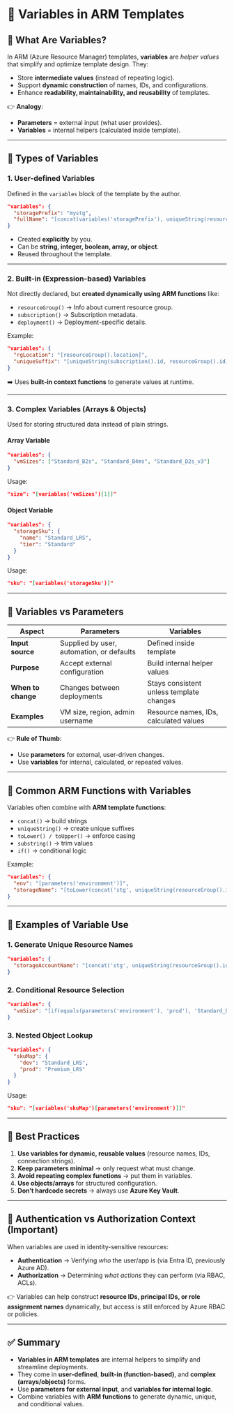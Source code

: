 # 📘 Variables in ARM Templates

## 🔹 What Are Variables?

In ARM (Azure Resource Manager) templates, **variables** are _helper values_ that simplify and optimize template design.
They:

- Store **intermediate values** (instead of repeating logic).
- Support **dynamic construction** of names, IDs, and configurations.
- Enhance **readability, maintainability, and reusability** of templates.

👉 **Analogy**:

- **Parameters** = external input (what user provides).
- **Variables** = internal helpers (calculated inside template).

---

## 🔹 Types of Variables

### 1. **User-defined Variables**

Defined in the `variables` block of the template by the author.

```json
"variables": {
  "storagePrefix": "mystg",
  "fullName": "[concat(variables('storagePrefix'), uniqueString(resourceGroup().id))]"
}
```

- Created **explicitly** by you.
- Can be **string, integer, boolean, array, or object**.
- Reused throughout the template.

---

### 2. **Built-in (Expression-based) Variables**

Not directly declared, but **created dynamically using ARM functions** like:

- `resourceGroup()` → Info about current resource group.
- `subscription()` → Subscription metadata.
- `deployment()` → Deployment-specific details.

Example:

```json
"variables": {
  "rgLocation": "[resourceGroup().location]",
  "uniqueSuffix": "[uniqueString(subscription().id, resourceGroup().id)]"
}
```

➡️ Uses **built-in context functions** to generate values at runtime.

---

### 3. **Complex Variables (Arrays & Objects)**

Used for storing structured data instead of plain strings.

#### Array Variable

```json
"variables": {
  "vmSizes": ["Standard_B2s", "Standard_B4ms", "Standard_D2s_v3"]
}
```

Usage:

```json
"size": "[variables('vmSizes')[1]]"
```

#### Object Variable

```json
"variables": {
  "storageSku": {
    "name": "Standard_LRS",
    "tier": "Standard"
  }
}
```

Usage:

```json
"sku": "[variables('storageSku')]"
```

---

## 🔹 Variables vs Parameters

| **Aspect**         | **Parameters**                            | **Variables**                            |
| ------------------ | ----------------------------------------- | ---------------------------------------- |
| **Input source**   | Supplied by user, automation, or defaults | Defined inside template                  |
| **Purpose**        | Accept external configuration             | Build internal helper values             |
| **When to change** | Changes between deployments               | Stays consistent unless template changes |
| **Examples**       | VM size, region, admin username           | Resource names, IDs, calculated values   |

👉 **Rule of Thumb**:

- Use **parameters** for external, user-driven changes.
- Use **variables** for internal, calculated, or repeated values.

---

## 🔹 Common ARM Functions with Variables

Variables often combine with **ARM template functions**:

- `concat()` → build strings
- `uniqueString()` → create unique suffixes
- `toLower() / toUpper()` → enforce casing
- `substring()` → trim values
- `if()` → conditional logic

Example:

```json
"variables": {
  "env": "[parameters('environment')]",
  "storageName": "[toLower(concat('stg', uniqueString(resourceGroup().id, parameters('environment'))))]"
}
```

---

## 🔹 Examples of Variable Use

### 1. Generate Unique Resource Names

```json
"variables": {
  "storageAccountName": "[concat('stg', uniqueString(resourceGroup().id))]"
}
```

### 2. Conditional Resource Selection

```json
"variables": {
  "vmSize": "[if(equals(parameters('environment'), 'prod'), 'Standard_D2s_v3', 'Standard_B2s')]"
}
```

### 3. Nested Object Lookup

```json
"variables": {
  "skuMap": {
    "dev": "Standard_LRS",
    "prod": "Premium_LRS"
  }
}
```

Usage:

```json
"sku": "[variables('skuMap')[parameters('environment')]]"
```

---

## 🔹 Best Practices

1. **Use variables for dynamic, reusable values** (resource names, IDs, connection strings).
2. **Keep parameters minimal** → only request what must change.
3. **Avoid repeating complex functions** → put them in variables.
4. **Use objects/arrays** for structured configuration.
5. **Don’t hardcode secrets** → always use **Azure Key Vault**.

---

## 🔹 Authentication vs Authorization Context (Important)

When variables are used in identity-sensitive resources:

- **Authentication** → Verifying _who_ the user/app is (via Entra ID, previously Azure AD).
- **Authorization** → Determining _what actions_ they can perform (via RBAC, ACLs).

👉 Variables can help construct **resource IDs, principal IDs, or role assignment names** dynamically, but access is still enforced by Azure RBAC or policies.

---

## ✅ Summary

- **Variables in ARM templates** are internal helpers to simplify and streamline deployments.
- They come in **user-defined**, **built-in (function-based)**, and **complex (arrays/objects)** forms.
- Use **parameters for external input**, and **variables for internal logic**.
- Combine variables with **ARM functions** to generate dynamic, unique, and conditional values.
